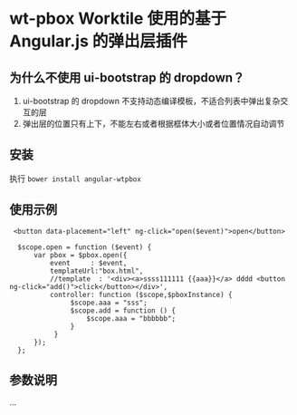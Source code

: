wt-pbox  Worktile 使用的基于 Angular.js 的弹出层插件
=========

## 为什么不使用 ui-bootstrap 的 dropdown？
1. ui-bootstrap 的 dropdown 不支持动态编译模板，不适合列表中弹出复杂交互的层
2. 弹出层的位置只有上下，不能左右或者根据框体大小或者位置情况自动调节


## 安装
执行 `bower install angular-wtpbox`


## 使用示例

```
 <button data-placement="left" ng-click="open($event)">open</button>

  $scope.open = function ($event) {
      var pbox = $pbox.open({
          event     : $event,
          templateUrl:"box.html",
          //template  : '<div><a>ssss111111 {{aaa}}</a> dddd <button ng-click="add()">click</button></div>',
          controller: function ($scope,$pboxInstance) {
               $scope.aaa = "sss";
               $scope.add = function () {
                   $scope.aaa = "bbbbbb";
               }
           }
      });
  };
```

## 参数说明

...
